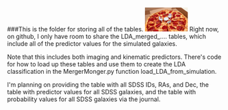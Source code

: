 ###This is the folder for storing all of the tables. <img src="images_for_github/tiny_table.png" alt="pizza" width="100">
Right now, on github, I only have room to share the LDA_merged_.... tables, which include all of the predictor values for the simulated galaxies. 

Note that this includes both imaging and kinematic predictors. There's code for how to load up these tables and use them to create the LDA classification in the MergerMonger.py function load_LDA_from_simulation. 

I'm planning on providing the table with all SDSS IDs, RAs, and Dec, the table with predictor values for all SDSS galaxies, and the table with probability values for all SDSS galaxies via the journal.
